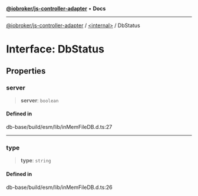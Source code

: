 [**@iobroker/js-controller-adapter**](../../README.md) • **Docs**

***

[@iobroker/js-controller-adapter](../../globals.md) / [\<internal\>](../README.md) / DbStatus

# Interface: DbStatus

## Properties

### server

> **server**: `boolean`

#### Defined in

db-base/build/esm/lib/inMemFileDB.d.ts:27

***

### type

> **type**: `string`

#### Defined in

db-base/build/esm/lib/inMemFileDB.d.ts:26
